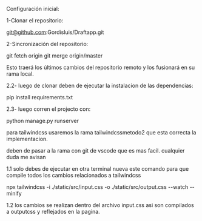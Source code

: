 Configuración inicial:

1-Clonar el repositorio:

git@github.com:Gordisluis/Draftapp.git


2-Sincronización del repositorio:

git fetch origin
git merge origin/master

Esto traerá los últimos cambios del repositorio remoto y los fusionará en su rama local.

2.2- luego de clonar deben de ejecutar la instalacion de las dependencias:

pip install requirements.txt

2.3- luego corren el projecto con:

python manage.py runserver

para tailwindcss usaremos la rama tailwindcssmetodo2 que esta correcta la implementacion.

deben de pasar a la rama con git de vscode que es mas facil. cualquier duda me avisan

1.1 solo debes de ejecutar en otra terminal nueva este comando para que compile todos los cambios relacionados a tailwindcss 

npx tailwindcss -i ./static/src/input.css -o ./static/src/output.css --watch --minify

1.2 los cambios se realizan dentro del archivo input.css asi son compilados a outputcss y reflejados en la pagina.



